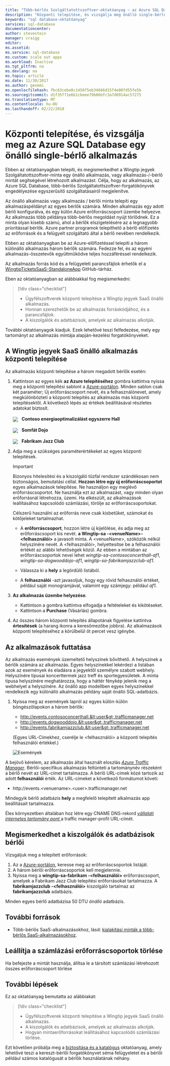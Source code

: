 ```yaml
---
title: "Több-bérlős Szolgáltatottszoftver-oktatóanyag – az Azure SQL Database |} Microsoft Docs"
description: "Központi telepítése, és vizsgálja meg önálló single-bérlő SaaS-alkalmazás, az Azure SQL Database használja."
keywords: "sql database-oktatóanyag"
services: sql-database
documentationcenter: 
author: stevestein
manager: craigg
editor: 
ms.assetid: 
ms.service: sql-database
ms.custom: scale out apps
ms.workload: Inactive
ms.tgt_pltfrm: na
ms.devlang: na
ms.topic: article
ms.date: 11/30/2017
ms.author: genemi
ms.openlocfilehash: fbc63cebe8c1456f5eb34666d15f4e00fd55fe5b
ms.sourcegitcommit: d1f35f71e6b1cbeee79b06bfc3a7d0914ac57275
ms.translationtype: MT
ms.contentlocale: hu-HU
ms.lasthandoff: 02/22/2018
---
```

# <a name="deploy-and-explore-a-standalone-single-tenant-application-that-uses-azure-sql-database"></a>Központi telepítése, és vizsgálja meg az Azure SQL Database egy önálló single-bérlő alkalmazás

Ebben az oktatóanyagban telepíti, és megismerkedhet a Wingtip jegyek Szolgáltatottszoftver-minta egy önálló alkalmazás, vagy alkalmazás-/-bérlő mintát segítségével létrehozott alkalmazást.  Célja, hogy az alkalmazás, az Azure SQL Database, több-bérlős Szolgáltatottszoftver-forgatókönyvek engedélyezése egyszerűsítő szolgáltatásairól megjelenítve.

Az önálló alkalmazás vagy alkalmazás / bérlői minta telepíti egy alkalmazáspéldányt az egyes bérlők számára.  Minden alkalmazás egy adott bérlő konfigurálva, és egy külön Azure erőforráscsoport üzembe helyezve. Az alkalmazás több példánya több-bérlős megoldást nyújt törlődnek. Ez a minta olyan kisebb számú, ahol a bérlők elszigetelésére az a legnagyobb prioritással bérlők. Azure partner programok telepíthető a bérlő előfizetés az erőforrások és a felügyelt szolgáltató által a bérlő nevében rendelkezik. 

Ebben az oktatóanyagban be az Azure-előfizetéssel telepíti a három különálló alkalmazás három bérlők számára.  Fedezze fel, és az egyéni alkalmazás-összetevők együttműködve teljes hozzáféréssel rendelkezik.

Az alkalmazás forrás kód és a felügyeleti parancsfájlok érhetők el a [WingtipTicketsSaaS-StandaloneApp](https://github.com/Microsoft/WingtipTicketsSaaS-StandaloneApp) GitHub-tárház.


Eben az oktatóanyagban az alábbiakkal fog megismerkedni:

> [!div class="checklist"]
> * Ügyfélszoftverek központi telepítése a Wingtip jegyek SaaS önálló alkalmazás.
> * Honnan szerezhetők be az alkalmazás forráskódjához, és a parancsfájlok.
> * A kiszolgálók és adatbázisok, amelyek az alkalmazás alkotják.

További oktatóanyagok kiadjuk. Ezek lehetővé teszi felfedezése, mely egy tartományt az alkalmazás mintája alapján-kezelési forgatókönyveket.   

## <a name="deploy-the-wingtip-tickets-saas-standalone-application"></a>A Wingtip jegyek SaaS önálló alkalmazás központi telepítése

Az alkalmazás központi telepítése a három megadott bérlők esetén:

1. Kattintson az egyes kék **az Azure telepítéséhez** gombra kattintva nyissa meg a központi telepítési sablont a [Azure-portálon](https://portal.azure.com). Minden sablon csak két paraméter; Új erőforráscsoport nevét, és a felhasználónevet, amely megkülönbözteti a központi telepítés az alkalmazás más központi telepítésektől. A következő lépés az értékek beállításával részletes adatokat biztosít.<br><br>
    <a href="http://aka.ms/deploywingtipsa-contoso" target="_blank"><img style="vertical-align:middle" src="media/saas-standaloneapp-get-started-deploy/deploy.png"/></a> &nbsp; **Contoso energiaoptimalizálást egyszerre Hall**
<br><br>
    <a href="http://aka.ms/deploywingtipsa-dogwood" target="_blank"><img style="vertical-align:middle" src="media/saas-standaloneapp-get-started-deploy/deploy.png"/></a> &nbsp; **Somfát Dojo**
<br><br>
    <a href="http://aka.ms/deploywingtipsa-fabrikam" target="_blank"><img style="vertical-align:middle" src="media/saas-standaloneapp-get-started-deploy/deploy.png"/></a> &nbsp; **Fabrikam Jazz Club**

2. Adja meg a szükséges paraméterértékeket az egyes központi telepítések.

    > [!IMPORTANT]
    > Bizonyos hitelesítési és a kiszolgáló tűzfal rendszer szándékosan nem biztonságos, bemutatási céllal. **Hozzon létre egy új erőforráscsoportot** egyes alkalmazások telepítése.  Ne használjon egy meglévő erőforráscsoportot. Ne használja ezt az alkalmazást, vagy minden olyan erőforrásnál létrehozza, üzemi. Ha elkészült, az alkalmazások leállításához kapcsolódó számlázási, törölje az erőforráscsoportokat.

    Célszerű használni az erőforrás neve csak kisbetűket, számokat és kötőjeleket tartalmazhat.
    * A **erőforráscsoport**, hozzon létre új kijelölése, és adja meg az erőforráscsoport kis nevét. **a Wingtip-sa -\<venueName\>-\<felhasználói\>**  a javasolt minta.  A \<venueName\>, szóközök nélkül helyszínére nevét. A \<felhasználói\>, helyettesítse be a felhasználói értékét az alábbi lehetőségek közül.  Az ebben a mintában az erőforráscsoportok nevei lehet *wingtip-sa-contosoconcerthall-af1*, *wingtip-sa-dogwooddojo-af1*, *wingtip-sa-fabrikamjazzclub-af1*.
    * Válassza ki a **hely** a legördülő listából.

    * A **felhasználói** -azt javasoljuk, hogy egy rövid felhasználói értéket, például saját monogramjával, valamint egy számjegy: például *af1*.


3. **Az alkalmazás üzembe helyezése**.

    * Kattintson a gombra kattintva elfogadja a feltételeket és kikötéseket.
    * Kattintson a **Purchase** (Vásárlás) gombra.

4. Az összes három központi telepítés állapotának figyelése kattintva **értesítések** (a harang ikonra a keresőmezőbe jobbra). Az alkalmazások központi telepítéséhez a körülbelül öt percet vesz igénybe.


## <a name="run-the-applications"></a>Az alkalmazások futtatása

Az alkalmazás események üzemeltető helyszínek bővíthető.  A helyszínek a bérlők számára az alkalmazás. Egyes helyszínekkel lekérdezi a listában azok az események és eladásra a jegyektől személyre szabott webhely. Helyszínére típusai koncerttermek jazz treff és sportegyesületek. A minta típusa helyszínére meghatározza, hogy a háttér fénykép jelenik meg a webhelyet a helyszínére.   Az önálló app modellben egyes helyszínekkel rendelkezik egy különálló alkalmazás példány saját önálló SQL-adatbázis.

1. Nyissa meg az események lapról az egyes külön-külön böngészőlapokon a három bérlők:

    - http://events.contosoconcerthall.&lt;user&gt;.trafficmanager.net
    - http://events.dogwooddojo.&lt;user&gt;.trafficmanager.net
    - http://events.fabrikamjazzclub.&lt;user&gt;.trafficmanager.net

    (Egyes URL-Címekhez, cserélje le &lt;felhasználói&gt; a központi telepítés felhasználói értékkel.)

   ![Események](./media/saas-standaloneapp-get-started-deploy/fabrikam.png)

A bejövő kérelem, az alkalmazás által használt eloszlás [ *Azure Traffic Manager*](../traffic-manager/traffic-manager-overview.md). Bérlői-specifikus alkalmazás feltünteti a tartománynév részeként a bérlő nevét az URL-címet tartalmazza. A bérlő URL-címek közé tartozik az adott **felhasználói** érték. Az URL-címeket a következő formátumot követi:
- http://events.&lt;venuename&gt;.&lt;user&gt;.trafficmanager.net

Mindegyik bérlő adatbázis **hely** a megfelelő telepített alkalmazás app beállításait tartalmazza.

Éles környezetben általában hoz létre egy CNAME DNS-rekord [ *vállalati internetes tartomány pont* ](../traffic-manager/traffic-manager-point-internet-domain.md) a traffic manager-profil URL-címét.


## <a name="explore-the-servers-and-tenant-databases"></a>Megismerkedhet a kiszolgálók és adatbázisok bérlői

Vizsgáljuk meg a telepített erőforrások:

1. Az a [Azure-portálon](http://portal.azure.com), keresse meg az erőforráscsoportok listáját.
2. A három bérlői erőforráscsoportok kell megjelennie.
3. Nyissa meg a **wingtip-sa-fabrikam -&lt;felhasználói&gt;**  erőforráscsoport, amelyek a Fabrikam Jazz Club telepítési erőforrásokat tartalmazza.  A **fabrikamjazzclub -&lt;felhasználói&gt;**  kiszolgáló tartalmaz az **fabrikamjazzclub** adatbázis.

Minden egyes bérlő adatbázisa 50 DTU *önálló* adatbázis.

## <a name="additional-resources"></a>További források

<!--
* Additional [tutorials that build on the Wingtip SaaS application](sql-database-wtp-overview.md#sql-database-wingtip-saas-tutorials)
* To learn about elastic pools, see [*What is an Azure SQL elastic pool*](https://docs.microsoft.com/azure/sql-database/sql-database-elastic-pool)
* To learn about elastic jobs, see [*Managing scaled-out cloud databases*](https://docs.microsoft.com/azure/sql-database/sql-database-elastic-jobs-overview)
-->

- Több-bérlős SaaS-alkalmazásokhoz, lásd: [kialakítási minták a több-bérlős SaaS-alkalmazásokhoz](saas-tenancy-app-design-patterns.md).

 
## <a name="delete-resource-groups-to-stop-billing"></a>Leállítja a számlázási erőforráscsoportok törlése ##

Ha befejezte a mintát használja, állítsa le a társított számlázási létrehozott összes erőforráscsoport törlése

## <a name="next-steps"></a>További lépések

Ez az oktatóanyag bemutatta az alábbiakat:

> [!div class="checklist"]
> * Ügyfélszoftverek központi telepítése a Wingtip jegyek SaaS önálló alkalmazás.
> * A kiszolgálók és adatbázisok, amelyek az alkalmazás alkotják.
> * Hogyan mintaerőforrásokat leállításához kapcsolódó számlázási törlése.

Ezt követően próbálja meg a [biztosítása és a katalógus](saas-standaloneapp-provision-and-catalog.md) oktatóanyag, amely lehetővé teszi a kereszt-bérlői forgatókönyvet séma felügyeletet és a bérlői például számos katalógusát a bérlők használatának néhány.
 

